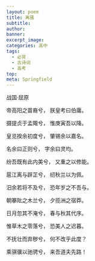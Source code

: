 ```yaml
---
layout: poem
title: 离骚
subtitle: 
author: 
banner: 
excerpt_image: 
categories: 高中
tags:
  - 必背
  - 古诗词
  - 高考
top: 
meta: Springfield
---
```


战国·屈原

帝高阳之苗裔兮， 朕皇考曰伯庸。

摄提贞于孟陬兮， 惟庚寅吾以降。

皇览揆余初度兮， 肇锡余以嘉名。

名余曰正则兮， 字余曰灵均。

纷吾既有此内美兮， 又重之以修能。

扈江离与辟芷兮， 纫秋兰以为佩。

汨余若将不及兮， 恐年岁之不吾与。

朝搴阰之木兰兮， 夕揽洲之宿莽。

日月忽其不淹兮， 春与秋其代序。

惟草木之零落兮， 恐美人之迟暮。

不抚壮而弃秽兮， 何不改乎此度？

乘骐骥以驰骋兮， 来吾道夫先路！